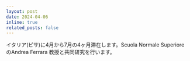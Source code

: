 ```yaml
---
layout: post
date: 2024-04-06 
inline: true
related_posts: false
---
```


イタリア(ピサ)に4月から7月の4ヶ月滞在します。Scuola Normale Superiore のAndrea Ferrara 教授と共同研究を行います。

